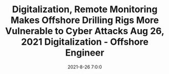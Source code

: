 ---
"title": "Digitalization, Remote Monitoring Makes Offshore Drilling Rigs More Vulnerable to Cyber Attacks Aug 26, 2021 Digitalization - Offshore Engineer"
"date": "2021-8-26 7:0:0"
"feed_name": "GOOGLENEWSDRILLING"
"feed_website": "https://news.google.com/search?q=drilling%2Bincident&hl=en-US&gl=US&ceid=US:en"
"feed_rss": "https://news.google.com/rss/search?q=drilling%2Bincident&hl=en-US&gl=US&ceid=US:en"
"link": "https://www.oedigital.com/news/490159-digitalization-remote-monitoring-makes-offshore-drilling-rigs-more-vulnerable-to-cyber-attacks"
"file": "_posts/2021-1-1-97967e041c1fe2b9f30ec7e26085c82669c89d0f.md"
"accident": "0"
"drilling": "0"
---